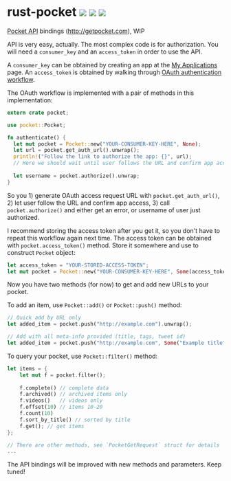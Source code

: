 # rust-pocket <a href="https://travis-ci.org/kstep/rust-pocket"><img src="https://img.shields.io/travis/kstep/rust-pocket.png?style=flat-square" /></a> <a href="https://crates.io/crates/pocket"><img src="https://img.shields.io/crates/d/pocket.png?style=flat-square" /></a> <a href="https://crates.io/crates/pocket"><img src="https://img.shields.io/crates/v/pocket.png?style=flat-square" /></a>

[Pocket API](http://getpocket.com/developer/docs/overview) bindings (http://getpocket.com), WIP

API is very easy, actually. The most complex code is for authorization.
You will need a `consumer_key` and an `access_token` in order to use the API.

A `consumer_key` can be obtained by creating an app at the [My Applications](http://getpocket.com/developer/apps/) page.
An `access_token` is obtained by walking through [OAuth authentication workflow](http://getpocket.com/developer/docs/authentication).

The OAuth workflow is implemented with a pair of methods in this implementation:

```rust
extern crate pocket;

use pocket::Pocket;

fn authenticate() {
  let mut pocket = Pocket::new("YOUR-CONSUMER-KEY-HERE", None);
  let url = pocket.get_auth_url().unwrap();
  println!("Follow the link to authorize the app: {}", url);
  // Here we should wait until user follows the URL and confirm app access
  
  let username = pocket.authorize().unwrap;
}
```

So you 1) generate OAuth access request URL with `pocket.get_auth_url()`, 2) let user follow the URL
and confirm app access,  3) call `pocket.authorize()` and either get an error,
or username of user just authorized.

I recommend storing the access token after you get it, so you don't have to repeat this workflow again next time.
The access token can be obtained with `pocket.access_token()` method. Store it somewhere and use to construct
`Pocket` object:

```rust
let access_token = "YOUR-STORED-ACCESS-TOKEN";
let mut pocket = Pocket::new("YOUR-CONSUMER-KEY-HERE", Some(access_token));
```

Now you have two methods (for now) to get and add new URLs to your pocket.

To add an item, use `Pocket::add()` or `Pocket::push()` method:

```rust
// Quick add by URL only
let added_item = pocket.push("http://example.com").unwrap();

// Add with all meta-info provided (title, tags, tweet id)
let added_item = pocket.push("http://example.com", Some("Example title"), Some("example-tag"), Some("example_tweet_id")).unwrap();
```

To query your pocket, use `Pocket::filter()` method:

```rust
let items = {
    let mut f = pocket.filter();
    
    f.complete() // complete data
    f.archived() // archived items only
    f.videos()   // videos only
    f.offset(10) // items 10-20
    f.count(10)
    f.sort_by_title() // sorted by title
    f.get(); // get items
};

// There are other methods, see `PocketGetRequest` struct for details
...
```

The API bindings will be improved with new methods and parameters. Keep tuned!
